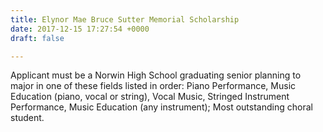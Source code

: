 ```yaml
---
title: Elynor Mae Bruce Sutter Memorial Scholarship
date: 2017-12-15 17:27:54 +0000
draft: false

---
```

Applicant must be a Norwin High School graduating senior planning to major in one of these fields listed in order: Piano Performance, Music Education (piano, vocal or string), Vocal Music, Stringed Instrument Performance, Music Education (any instrument); Most outstanding choral student.